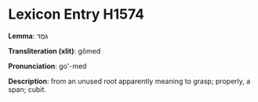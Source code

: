 # Lexicon Entry H1574

**Lemma**: גֹּמֶד

**Transliteration (xlit)**: gômed

**Pronunciation**: go'-med

**Description**:
from an unused root apparently meaning to grasp; properly, a span; cubit.

